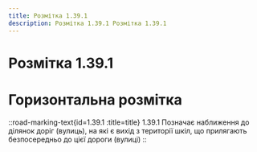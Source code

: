 ```yaml
---
title: Розмітка 1.39.1
description: Розмітка 1.39.1 Розмітка 1.39.1
---
```

# Розмітка 1.39.1
# Горизонтальна розмітка
::road-marking-text{id=1.39.1 :title=title}
1.39.1 Позначає наближення до ділянок доріг (вулиць), на які є вихід з території шкіл, що прилягають безпосередньо до цієї дороги (вулиці)
::